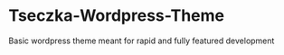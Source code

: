 Tseczka-Wordpress-Theme
=======================

Basic wordpress theme meant for rapid and fully featured development